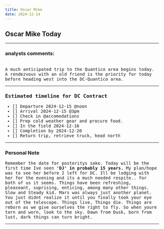 ```yaml
---
title: Oscar Mike
date: 2024-12-14
---
```


## Oscar Mike Today
<hr noshade>

### analysts comments:

<br>
<tt>A much anticipated trip to the Quantico
area begins today. A rendezvous with an old friend is the priority for today before heading west into the DC-Quantico area.</tt>
<hr noshade>
<tt>

### Estimated timeline for DC Contract

- [] Departure 2024-12-15 @noon
- [] Arrival 2024-12-15 @3pm
- [] Check in @accomodations
- [] Prep cold weather gear and procure food.
- [] In the field 2024-12-16
- [] Completion by 2024-12-20
- [] Return trip, retrieve truck, head north
</tt>
<hr noshade>

### Personal Note

<tt>Remember the date for posteritys sake. Today will be the first time Ive seen <b>'DJ' in probably 15 years.</b> My plan/hope was to see her before I left for DC. Ill be lodging with her for the evening and its a much needed respite.. for both of us it seems. Things have been refreshing, pleaseant, suprising, enticing, among many other things. Slow and Steady kid. Mars was always just another planet. You just didnt realize it until you finally took your eye out of the telescope. Things live, Things die. Things are reborn as we give ourselves the right to fly. So when youre torn and worn, look to the sky. Dawn from Dusk, born from lust, dark things can turn bright.</tt><br>
<hr noshade>

